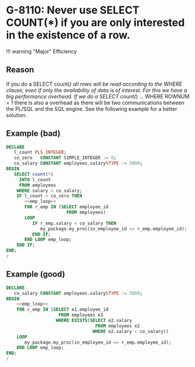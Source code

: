 # G-8110: Never use SELECT COUNT(*) if you are only interested in the existence of a row.

!!! warning "Major"
    Efficiency

## Reason

If you do a SELECT count(*) all rows will be read according to the WHERE clause, even if only the availability of data is of interest. For this we have a big performance overhead. If we do a SELECT count(*) ... WHERE ROWNUM = 1 there is also a overhead as there will be two communications between the PL/SQL and the SQL engine. See the following example for a better solution.

## Example (bad)

``` sql
DECLARE
   l_count PLS_INTEGER;
   co_zero   CONSTANT SIMPLE_INTEGER := 0;
   co_salary CONSTANT employees.salary%TYPE := 5000;
BEGIN
   SELECT count(*)
     INTO l_count
     FROM employees
    WHERE salary < co_salary;
    IF l_count > co_zero THEN
       <<emp_loop>>
       FOR r_emp IN (SELECT employee_id
                       FROM employees)
       LOOP
          IF r_emp.salary < co_salary THEN
             my_package.my_proc(in_employee_id => r_emp.employee_id); 
          END IF;
       END LOOP emp_loop;
    END IF;
END;
/
```

## Example (good)

``` sql
DECLARE
   co_salary CONSTANT employees.salary%TYPE := 5000;
BEGIN
    <<emp_loop>>
    FOR r_emp IN (SELECT e1.employee_id
                    FROM employees e1
                   WHERE EXISTS(SELECT e2.salary
                                  FROM employees e2
                                 WHERE e2.salary < co_salary))
    LOOP
       my_package.my_proc(in_employee_id => r_emp.employee_id); 
    END LOOP emp_loop;
END;
/
```